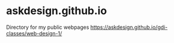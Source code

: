 # askdesign.github.io
Directory for my public webpages
https://askdesign.github.io/gdi-classes/web-design-1/
